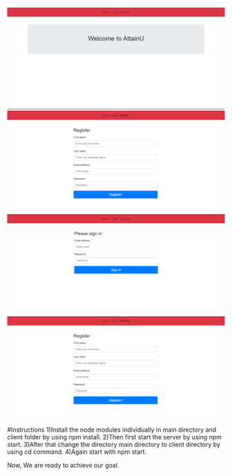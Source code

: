 ![](Readme_img/home.png)
![](Readme_img/signup.png)
![](Readme_img/login.png)
![](Readme_img/signup.png)

#Instructions
1)Install the node modules individually in main directory and client folder by using npm install.
2)Then first start the server by using npm start.
3)After that change the directory main directory to client directory by using cd command.
4)Again start with npm start.

Now, We are ready to achieve our goal.

